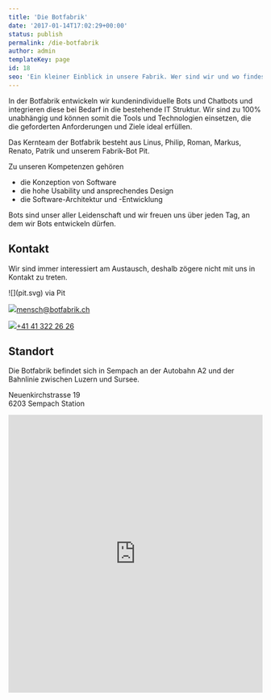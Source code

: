 ```yaml
---
title: 'Die Botfabrik'
date: '2017-01-14T17:02:29+00:00'
status: publish
permalink: /die-botfabrik
author: admin
templateKey: page
id: 18
seo: 'Ein kleiner Einblick in unsere Fabrik. Wer sind wir und wo findest du uns?'
---
```


In der Botfabrik entwickeln wir kundenindividuelle Bots und Chatbots und integrieren diese bei Bedarf in die bestehende IT Struktur. Wir sind zu 100% unabhängig und können somit die Tools und Technologien einsetzen, die die geforderten Anforderungen und Ziele ideal erfüllen.

Das Kernteam der Botfabrik besteht aus Linus, Philip, Roman, Markus, Renato, Patrik und unserem Fabrik-Bot Pit.

Zu unseren Kompetenzen gehören

- die Konzeption von Software
- die hohe Usability und ansprechendes Design
- die Software-Architektur und -Entwicklung

Bots sind unser aller Leidenschaft und wir freuen uns über jeden Tag, an dem wir Bots entwickeln dürfen.



## Kontakt

Wir sind immer interessiert am Austausch, deshalb zögere nicht mit uns in Kontakt zu treten.

<a class="negative-btn-block chatbot-action" data-chatbot-message="Ich habe Interesse an einem Bot">  
![](pit.svg)  
via Pit
</a>

[![](http://www.botfabrik.ch/wp-content/uploads/2017/01/envelope.svg)mensch@​botfabrik.ch](mailto:mensch@botfabrik.ch)

[![](http://www.botfabrik.ch/wp-content/uploads/2017/01/phone.svg)+41 41 322 26 26](tel:+41413222626)

## Standort

Die Botfabrik befindet sich in Sempach an der Autobahn A2 und der Bahnlinie zwischen Luzern und Sursee.

Neuenkirchstrasse 19  
6203 Sempach Station

<iframe frameborder="0" height="550px" marginheight="0" marginwidth="0" scrolling="no" src="https://maps.google.com/maps?q=Apptiva%20AG,%20Neuenkirchstrasse%2019,%20Sempach%20Station&hl=de&geocode=+&hnear=Apptiva%20AG+Neuenkirchstrasse%2019,+Sempach%20Station&t=m&z=10&iwloc=A&output=embed" width="100%"></iframe>
